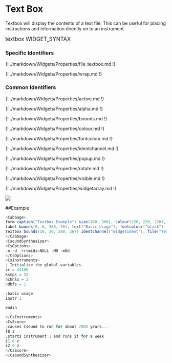 # Text Box

Textbox will display the contents of a text file. This can be useful for placing instructions and information directly on to an instrument.  


<big></pre>
textbox WIDGET_SYNTAX
</pre></big>

### Specific Identifiers

{! ./markdown/Widgets/Properties/file_textbox.md !} 

{! ./markdown/Widgets/Properties/wrap.md !} 

### Common Identifiers

{! ./markdown/Widgets/Properties/active.md !}  

{! ./markdown/Widgets/Properties/alpha.md !}  

{! ./markdown/Widgets/Properties/bounds.md !}  

{! ./markdown/Widgets/Properties/colour.md !}  

{! ./markdown/Widgets/Properties/fontcolour.md !} 

{! ./markdown/Widgets/Properties/identchannel.md !} 

{! ./markdown/Widgets/Properties/popup.md !} 

{! ./markdown/Widgets/Properties/rotate.md !}

{! ./markdown/Widgets/Properties/visible.md !} 

{! ./markdown/Widgets/Properties/widgetarray.md !} 

<!--(End of identifiers)/-->
![](../images/textbox.gif)

##Example
<!--(Widget Example)/-->
```csharp
<Cabbage>
form caption("Textbox Example") size(400, 300), colour(220, 220, 220), pluginID("def1")
label bounds(8, 6, 368, 20), text("Basic Usage"), fontcolour("black")
textbox bounds(10, 30, 380, 267) identchannel("widgetIdent"), file("Textbox.csd")
</Cabbage>
<CsoundSynthesizer>
<CsOptions>
-n -d -+rtmidi=NULL -M0 -m0d 
</CsOptions>
<CsInstruments>
; Initialize the global variables. 
sr = 44100
ksmps = 32
nchnls = 2
0dbfs = 1

;basic usage
instr 1
 
endin

</CsInstruments>
<CsScore>
;causes Csound to run for about 7000 years...
f0 z
;starts instrument 1 and runs it for a week
i1 0 z
i2 0 z
</CsScore>
</CsoundSynthesizer>
```
<!--(End Widget Example)/-->